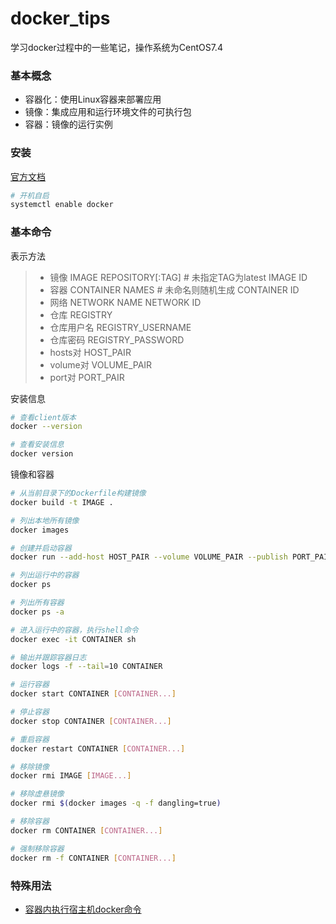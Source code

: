 # docker_tips

学习docker过程中的一些笔记，操作系统为CentOS7.4

### 基本概念
- 容器化：使用Linux容器来部署应用
- 镜像：集成应用和运行环境文件的可执行包
- 容器：镜像的运行实例

### 安装
[官方文档](https://docs.docker.com/install/linux/docker-ce/centos/)

```bash
# 开机自启
systemctl enable docker
```

### 基本命令
表示方法
> * 镜像 IMAGE
> REPOSITORY[:TAG] # 未指定TAG为latest
> IMAGE ID
> * 容器 CONTAINER
> NAMES # 未命名则随机生成
> CONTAINER ID
> * 网络 NETWORK
> NAME
> NETWORK ID
> * 仓库 REGISTRY
> * 仓库用户名 REGISTRY_USERNAME
> * 仓库密码 REGISTRY_PASSWORD
> * hosts对 HOST_PAIR
> * volume对 VOLUME_PAIR
> * port对 PORT_PAIR


安装信息
```bash
# 查看client版本
docker --version

# 查看安装信息
docker version
```

镜像和容器
```bash
# 从当前目录下的Dockerfile构建镜像
docker build -t IMAGE .

# 列出本地所有镜像
docker images

# 创建并启动容器
docker run --add-host HOST_PAIR --volume VOLUME_PAIR --publish PORT_PAIR --name CONTAINER -d IMAGE

# 列出运行中的容器
docker ps

# 列出所有容器
docker ps -a

# 进入运行中的容器，执行shell命令
docker exec -it CONTAINER sh

# 输出并跟踪容器日志
docker logs -f --tail=10 CONTAINER

# 运行容器
docker start CONTAINER [CONTAINER...]

# 停止容器
docker stop CONTAINER [CONTAINER...]

# 重启容器
docker restart CONTAINER [CONTAINER...]

# 移除镜像
docker rmi IMAGE [IMAGE...]

# 移除虚悬镜像
docker rmi $(docker images -q -f dangling=true)

# 移除容器
docker rm CONTAINER [CONTAINER...]

# 强制移除容器
docker rm -f CONTAINER [CONTAINER...]
```

### 特殊用法

- [容器内执行宿主机docker命令](skills/use_docker_in_container.md)
